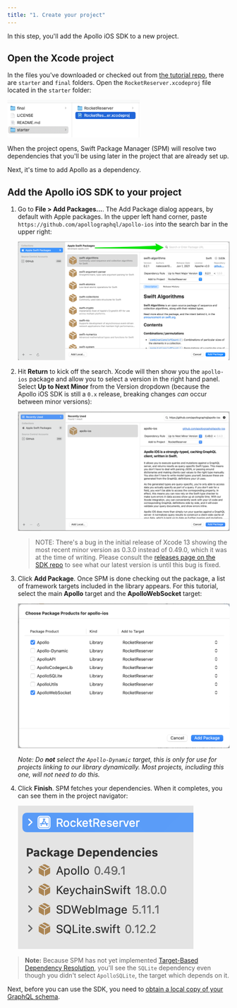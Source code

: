 ```yaml
---
title: "1. Create your project"
---
```


In this step, you'll add the Apollo iOS SDK to a new project. 

## Open the Xcode project

In the files you've downloaded or checked out from [the tutorial repo](https://github.com/apollographql/iOSTutorial), there are `starter` and `final` folders. Open the `RocketReserver.xcodeproj` file located in the `starter` folder: 

<img alt="Folder structure for opening project" class="screenshot" src="images/open_starter_project.png" width="300">

When the project opens, Swift Package Manager (SPM) will resolve two dependencies that you'll be using later in the project that are already set up. 

Next, it's time to add Apollo as a dependency.

## Add the Apollo iOS SDK to your project

1. Go to **File > Add Packages...**. The Add Package dialog appears, by default with Apple packages. In the upper left hand corner, paste `https://github.com/apollographql/apollo-ios` into the search bar in the upper right:

    <img src="images/add_package_dialog.png" class="screenshot" alt="The Xcode add package dialog, arrow pointing at search bar"/>

2. Hit **Return** to kick off the search. Xcode will then show you the `apollo-ios` package and allow you to select a version in the right hand panel. Select **Up to Next Minor** from the Version dropdown (because the Apollo iOS SDK is still a `0.x` release, breaking changes _can_ occur between minor versions):

    <img src="images/next_minor.png" class="screenshot" alt="Select next minor in dropdown"/>
    
    > NOTE: There's a bug in the initial release of Xcode 13 showing the most recent minor version as 0.3.0 instead of 0.49.0, which it was at the time of writing. Please consult the [releases page on the SDK repo](https://github.com/apollographql/apollo-ios/releases) to see what our latest version is until this bug is fixed. 

5. Click **Add Package**. Once SPM is done checking out the package, a list of framework targets included in the library appears. For this tutorial, select the main **Apollo** target and the **ApolloWebSocket** target:

    <img src="images/select_libs.png" class="screenshot" alt="Select the first and last targets"/>

    _Note: Do **not** select the `Apollo-Dynamic` target, this is only for use for projects linking to our library dynamically. Most projects, including this one, will not need to do this._
    
6. Click **Finish**. SPM fetches your dependencies. When it completes, you can see them in the project navigator:

    <img src="images/installed_dependencies.png" class="screenshot" alt="Screenshot of installed dependencies"/>

> **Note:** Because SPM has not yet implemented [Target-Based Dependency Resolution](https://github.com/apple/swift-evolution/blob/master/proposals/0226-package-manager-target-based-dep-resolution.md), you'll see the `SQLite` dependency even though you didn't select `ApolloSQLite`, the target which depends on it.

Next, before you can use the SDK, you need to [obtain a local copy of your GraphQL schema](./tutorial-obtain-schema).
